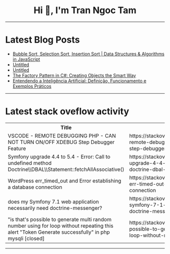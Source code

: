 <h1 align="center">Hi 👋, I'm Tran Ngoc Tam</h1>

---

# Latest Blog Posts 
<!-- BLOG-POST-LIST:START -->
- [Bubble Sort, Selection Sort, Insertion Sort | Data Structures &amp; Algorithms in JavaScript](https://dev.to/gdebojyoti/bubble-sort-selection-sort-insertion-sort-data-structures-algorithms-in-javascript-8ff)
- [Untitled](https://dev.to/othmane_belalami_21dfee52/untitled-94a)
- [Untitled](https://dev.to/othmane_belalami_21dfee52/untitled-183h)
- [The Factory Pattern in C#: Creating Objects the Smart Way](https://dev.to/dazevedo/the-factory-pattern-in-c-creating-objects-the-smart-way-29g1)
- [Entendendo a Inteligência Artificial: Definição, Funcionamento e Exemplos Práticos](https://dev.to/albericojr/entendendo-a-inteligencia-artificial-definicao-funcionamento-e-exemplos-praticos-3m5k)
<!-- BLOG-POST-LIST:END -->

---

# Latest stack oveflow activity
<table>
  <tr><th>Title</th><th>Link</th></tr>
  <!-- STACKOVERFLOW:START --><tr><td>VSCODE - REMOTE DEBUGGING PHP - CAN NOT TURN ON/OFF XDEBUG Step Debugger Feature</td><td>https://stackoverflow.com/questions/78942026/vscode-remote-debugging-php-can-not-turn-on-off-xdebug-step-debugger-feature</td></tr><tr><td>Symfony upgrade 4.4 to 5.4 - Error: Call to undefined method Doctrine\\DBAL\\Statement::fetchAllAssociative&lpar;&rpar;</td><td>https://stackoverflow.com/questions/78941969/symfony-upgrade-4-4-to-5-4-error-call-to-undefined-method-doctrine-dbal-sta</td></tr><tr><td>WordPress err_timed_out and Error establishing a database connection</td><td>https://stackoverflow.com/questions/78941935/wordpress-err-timed-out-and-error-establishing-a-database-connection</td></tr><tr><td>does my Symfony 7.1 web application necessarily need doctrine-messenger?</td><td>https://stackoverflow.com/questions/78941904/does-my-symfony-7-1-web-application-necessarily-need-doctrine-messenger</td></tr><tr><td>&quot;is that&#39;s possible to generate multi random number using for loop without repeating this alert &quot;Token Generate successfully&quot; in php mysqli [closed]</td><td>https://stackoverflow.com/questions/78941859/is-thats-possible-to-generate-multi-random-number-using-for-loop-without-repea</td></tr><!-- STACKOVERFLOW:END -->
</table>

---



